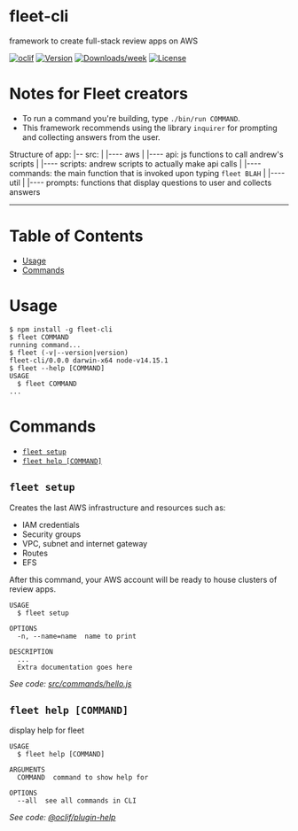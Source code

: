 fleet-cli
=========

framework to create full-stack review apps on AWS

[![oclif](https://img.shields.io/badge/cli-oclif-brightgreen.svg)](https://oclif.io)
[![Version](https://img.shields.io/npm/v/fleet-cli.svg)](https://npmjs.org/package/fleet-cli)
[![Downloads/week](https://img.shields.io/npm/dw/fleet-cli.svg)](https://npmjs.org/package/fleet-cli)
[![License](https://img.shields.io/npm/l/fleet-cli.svg)](https://github.com/Mush-Framework/fleet-cli/blob/master/package.json)

# Notes for Fleet creators

- To run a command you're building, type `./bin/run COMMAND`.
- This framework recommends using the library `inquirer` for prompting and collecting answers from the user.

Structure of app:
|-- src: 
|   |---- aws
|         |---- api: js functions to call andrew's scripts
|         |---- scripts: andrew scripts to actually make api calls
|   |---- commands: the main function that is invoked upon typing `fleet BLAH`
|   |---- util
|         |---- prompts: functions that display questions to user and collects answers

---

# Table of Contents 
<!-- toc -->
* [Usage](#usage)
* [Commands](#commands)
<!-- tocstop -->
# Usage
<!-- usage -->
```sh-session
$ npm install -g fleet-cli
$ fleet COMMAND
running command...
$ fleet (-v|--version|version)
fleet-cli/0.0.0 darwin-x64 node-v14.15.1
$ fleet --help [COMMAND]
USAGE
  $ fleet COMMAND
...
```
<!-- usagestop -->
# Commands
<!-- commands -->
* [`fleet setup`](#fleet-setup)
* [`fleet help [COMMAND]`](#fleet-help-command)

## `fleet setup`

Creates the last AWS infrastructure and resources such as:
- IAM credentials
- Security groups
- VPC, subnet and internet gateway
- Routes
- EFS 

After this command, your AWS account will be ready to house clusters of review apps.

```
USAGE
  $ fleet setup

OPTIONS
  -n, --name=name  name to print

DESCRIPTION
  ...
  Extra documentation goes here
```

_See code: [src/commands/hello.js](https://github.com/Mush-Framework/fleet-cli/blob/v0.0.0/src/commands/hello.js)_

## `fleet help [COMMAND]`

display help for fleet

```
USAGE
  $ fleet help [COMMAND]

ARGUMENTS
  COMMAND  command to show help for

OPTIONS
  --all  see all commands in CLI
```

_See code: [@oclif/plugin-help](https://github.com/oclif/plugin-help/blob/v3.2.2/src/commands/help.ts)_
<!-- commandsstop -->
